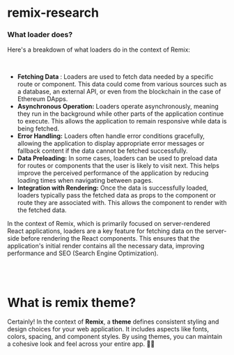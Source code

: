 # remix-research

### What loader does?
Here's a breakdown of what loaders do in the context of Remix:

<br>

* <b>Fetching Data </b>: Loaders are used to fetch data needed by a specific route or component. This data could come from various sources such as a database, an external API, or even from the blockchain in the case of Ethereum DApps.
* <b>Asynchronous Operation:</b> Loaders operate asynchronously, meaning they run in the background while other parts of the application continue to execute. This allows the application to remain responsive while data is being fetched.
* <b>Error Handling:</b> Loaders often handle error conditions gracefully, allowing the application to display appropriate error messages or fallback content if the data cannot be fetched successfully.
* <b>Data Preloading:</b> In some cases, loaders can be used to preload data for routes or components that the user is likely to visit next. This helps improve the perceived performance of the application by reducing loading times when navigating between pages.
* <b>Integration with Rendering:</b> Once the data is successfully loaded, loaders typically pass the fetched data as props to the component or route they are associated with. This allows the component to render with the fetched data.




In the context of Remix, which is primarily focused on server-rendered React applications, loaders are a key feature for fetching data on the server-side before rendering the React components. This ensures that the application's initial render contains all the necessary data, improving performance and SEO (Search Engine Optimization).

<br>
<br>

# What is remix theme?
Certainly! In the context of **Remix**, a **theme** defines consistent styling and design choices for your web application. It includes aspects like fonts, colors, spacing, and component styles. By using themes, you can maintain a cohesive look and feel across your entire app. 🎨✨


